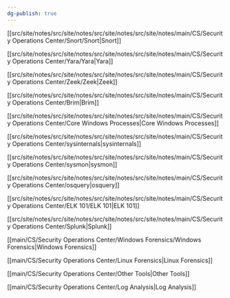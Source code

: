```yaml
---
dg-publish: true
---
```







[[src/site/notes/src/site/notes/src/site/notes/src/site/notes/main/CS/Security Operations Center/Snort/Snort\|Snort]]

[[src/site/notes/src/site/notes/src/site/notes/src/site/notes/main/CS/Security Operations Center/Yara/Yara\|Yara]]

[[src/site/notes/src/site/notes/src/site/notes/src/site/notes/main/CS/Security Operations Center/Zeek/Zeek\|Zeek]]

[[src/site/notes/src/site/notes/src/site/notes/src/site/notes/main/CS/Security Operations Center/Brim\|Brim]]

[[src/site/notes/src/site/notes/src/site/notes/src/site/notes/main/CS/Security Operations Center/Core Windows Processes\|Core Windows Processes]]

[[src/site/notes/src/site/notes/src/site/notes/src/site/notes/main/CS/Security Operations Center/sysinternals\|sysinternals]]

[[src/site/notes/src/site/notes/src/site/notes/src/site/notes/main/CS/Security Operations Center/sysmon\|sysmon]]

[[src/site/notes/src/site/notes/src/site/notes/src/site/notes/main/CS/Security Operations Center/osquery\|osquery]]

[[src/site/notes/src/site/notes/src/site/notes/src/site/notes/main/CS/Security Operations Center/ELK 101/ELK 101\|ELK 101]]

[[src/site/notes/src/site/notes/src/site/notes/src/site/notes/main/CS/Security Operations Center/Splunk\|Splunk]]

[[main/CS/Security Operations Center/Windows Forensics/Windows Forensics\|Windows Forensics]]

[[main/CS/Security Operations Center/Linux Forensics\|Linux Forensics]]

[[main/CS/Security Operations Center/Other Tools\|Other Tools]]

[[main/CS/Security Operations Center/Log Analysis\|Log Analysis]]